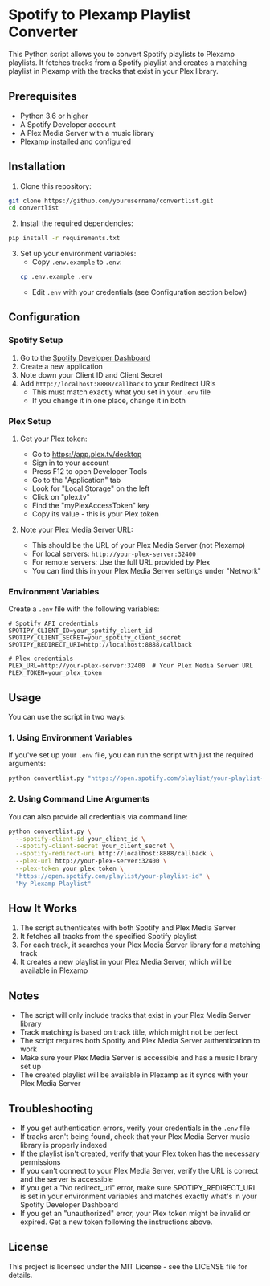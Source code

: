 # Spotify to Plexamp Playlist Converter

This Python script allows you to convert Spotify playlists to Plexamp playlists. It fetches tracks from a Spotify playlist and creates a matching playlist in Plexamp with the tracks that exist in your Plex library.

## Prerequisites

- Python 3.6 or higher
- A Spotify Developer account
- A Plex Media Server with a music library
- Plexamp installed and configured

## Installation

1. Clone this repository:
```bash
git clone https://github.com/yourusername/convertlist.git
cd convertlist
```

2. Install the required dependencies:
```bash
pip install -r requirements.txt
```

3. Set up your environment variables:
   - Copy `.env.example` to `.env`:
   ```bash
   cp .env.example .env
   ```
   - Edit `.env` with your credentials (see Configuration section below)

## Configuration

### Spotify Setup

1. Go to the [Spotify Developer Dashboard](https://developer.spotify.com/dashboard)
2. Create a new application
3. Note down your Client ID and Client Secret
4. Add `http://localhost:8888/callback` to your Redirect URIs
   - This must match exactly what you set in your `.env` file
   - If you change it in one place, change it in both

### Plex Setup

1. Get your Plex token:
   - Go to https://app.plex.tv/desktop
   - Sign in to your account
   - Press F12 to open Developer Tools
   - Go to the "Application" tab
   - Look for "Local Storage" on the left
   - Click on "plex.tv"
   - Find the "myPlexAccessToken" key
   - Copy its value - this is your Plex token

2. Note your Plex Media Server URL:
   - This should be the URL of your Plex Media Server (not Plexamp)
   - For local servers: `http://your-plex-server:32400`
   - For remote servers: Use the full URL provided by Plex
   - You can find this in your Plex Media Server settings under "Network"

### Environment Variables

Create a `.env` file with the following variables:
```
# Spotify API credentials
SPOTIPY_CLIENT_ID=your_spotify_client_id
SPOTIPY_CLIENT_SECRET=your_spotify_client_secret
SPOTIPY_REDIRECT_URI=http://localhost:8888/callback

# Plex credentials
PLEX_URL=http://your-plex-server:32400  # Your Plex Media Server URL
PLEX_TOKEN=your_plex_token
```

## Usage

You can use the script in two ways:

### 1. Using Environment Variables

If you've set up your `.env` file, you can run the script with just the required arguments:

```bash
python convertlist.py "https://open.spotify.com/playlist/your-playlist-id" "My Plexamp Playlist"
```

### 2. Using Command Line Arguments

You can also provide all credentials via command line:

```bash
python convertlist.py \
  --spotify-client-id your_client_id \
  --spotify-client-secret your_client_secret \
  --spotify-redirect-uri http://localhost:8888/callback \
  --plex-url http://your-plex-server:32400 \
  --plex-token your_plex_token \
  "https://open.spotify.com/playlist/your-playlist-id" \
  "My Plexamp Playlist"
```

## How It Works

1. The script authenticates with both Spotify and Plex Media Server
2. It fetches all tracks from the specified Spotify playlist
3. For each track, it searches your Plex Media Server library for a matching track
4. It creates a new playlist in your Plex Media Server, which will be available in Plexamp

## Notes

- The script will only include tracks that exist in your Plex Media Server library
- Track matching is based on track title, which might not be perfect
- The script requires both Spotify and Plex Media Server authentication to work
- Make sure your Plex Media Server is accessible and has a music library set up
- The created playlist will be available in Plexamp as it syncs with your Plex Media Server

## Troubleshooting

- If you get authentication errors, verify your credentials in the `.env` file
- If tracks aren't being found, check that your Plex Media Server music library is properly indexed
- If the playlist isn't created, verify that your Plex token has the necessary permissions
- If you can't connect to your Plex Media Server, verify the URL is correct and the server is accessible
- If you get a "No redirect_uri" error, make sure SPOTIPY_REDIRECT_URI is set in your environment variables and matches exactly what's in your Spotify Developer Dashboard
- If you get an "unauthorized" error, your Plex token might be invalid or expired. Get a new token following the instructions above.

## License

This project is licensed under the MIT License - see the LICENSE file for details. 
